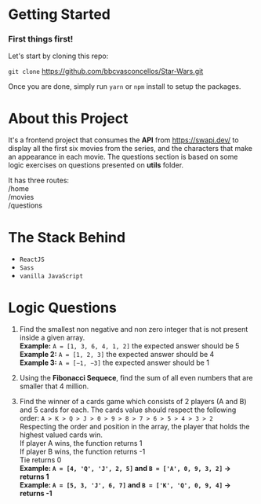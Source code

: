 # Getting Started

### First things first! 
Let's start by cloning this repo:

`git clone` https://github.com/bbcvasconcellos/Star-Wars.git

Once you are done, simply run `yarn` or `npm` install to setup the packages.

# About this Project

It's a frontend project that consumes the **API** from https://swapi.dev/ to display all the first six movies from the series, and the characters that make an appearance in each movie. The questions section is based on some logic exercises on questions presented on **utils** folder.

It has three routes:   
 /home  
 /movies  
 /questions  

# The Stack Behind

- `ReactJS`
- `Sass`
- `vanilla JavaScript`


# Logic Questions

1. Find the smallest non negative and non zero integer that is not present inside a given array.   
  **Example:** `A = [1, 3, 6, 4, 1, 2]` the expected answer should be 5  
  **Example 2:** `A = [1, 2, 3]` the expected answer should be 4  
  **Example 3:** `A = [−1, −3]` the expected answer should be 1

2. Using the **Fibonacci Sequece**, find the sum of all even numbers that are smaller that 4 million. 

3. Find the winner of a cards game which consists of 2 players (A and B) and 5 cards for each. The cards value should respect the following order: 
  `A > K > Q > J > 0 > 9 > 8 > 7 > 6 > 5 > 4 > 3 > 2`  
 Respecting the order and position in the array, the player that holds the highest valued cards win.   
   If player A wins, the function returns 1  
   If player B wins, the function returns -1  
   Tie returns 0  
   **Example: `A = [4, 'Q', 'J', 2, 5]` and `B = ['A', 0, 9, 3, 2]` -> returns 1**     
   **Example: `A = [5, 3, 'J', 6, 7]` and `B = ['K', 'Q', 0, 9, 4]` -> returns -1**      
   



